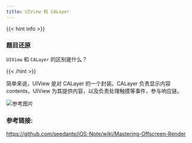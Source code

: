 ```yaml
---
title: UIView 和 CALayer
---
```


{{< hint info >}}

### 题目还原

`UIView` 和 `CALayer` 的区别是什么？

{{< /hint >}}

简单来说，UIView 是对 CALayer 的一个封装。CALayer 负责显示内容contents，UIView 为其提供内容，以及负责处理触摸等事件，参与响应链。

![参考图片](../414/1.png)

### 参考链接:
https://github.com/seedante/iOS-Note/wiki/Mastering-Offscreen-Render
